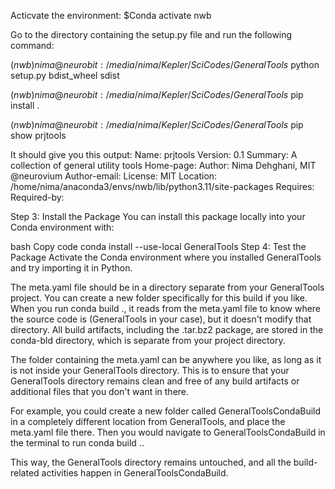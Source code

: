 Acticvate the environment:
$Conda activate nwb

Go to the directory containing the setup.py file and run the following command:

$(nwb) nima@neurobit:/media/nima/Kepler/SciCodes/GeneralTools$ python setup.py bdist_wheel sdist

$(nwb) nima@neurobit:/media/nima/Kepler/SciCodes/GeneralTools$ pip install .

$(nwb) nima@neurobit:/media/nima/Kepler/SciCodes/GeneralTools$ pip show prjtools

It should give you this output:
Name: prjtools
Version: 0.1
Summary: A collection of general utility tools
Home-page: 
Author: Nima Dehghani, MIT @neurovium
Author-email: 
License: MIT
Location: /home/nima/anaconda3/envs/nwb/lib/python3.11/site-packages
Requires: 
Required-by:
<!-- 
# In your Python interpreter, print sys.path to make sure that the site-packages directory of your nwb environment is included.
python

'''
import sys
print(sys.path)

sys.path.append('/media/nima/Kepler/SciCodes/')
from GeneralTools import init_project
'''

# To remove generaltools and scicod from the sys path, you can use the following code:

'''
import sys

# Get the current sys path.
sys_path = sys.path

# Remove generaltools and scicod from the sys path.
sys_path = [p for p in sys_path if not p.startswith("/media/nima/Kepler/SciCodes/GeneralTools") and not p.startswith("/media/nima/Kepler/SciCodes/scicod")]

# Set the new sys path.
sys.path = sys_path

# Print the new sys path.
print(sys.path)
'''


#===================================================================================================

 step-by-step guide on how to proceed.

Step 1: Create meta.yaml
Create a meta.yaml file in a separate folder (not within your GeneralTools folder to keep it clean). Here's a sample meta.yaml based on your project:

yaml
Copy code
package:
  name: GeneralTools
  version: 0.1

source:
  path: /path/to/your/GeneralTools

requirements:
  build:
    - python
  run:
    - python

about:
  home: your_project_homepage
  license: your_license
  summary: 'A collection of general utility tools inspired by DrWatson.jl'

build:
  script: python setup.py install
Replace /path/to/your/GeneralTools with the actual path to your GeneralTools folder.

Step 2: Build the Conda Package
Navigate to the directory containing your meta.yaml and run:

bash
Copy code
conda build .
This will produce a .tar.bz2 package file in the conda-bld directory. -->

Step 3: Install the Package
You can install this package locally into your Conda environment with:

bash
Copy code
conda install --use-local GeneralTools
Step 4: Test the Package
Activate the Conda environment where you installed GeneralTools and try importing it in Python.

The meta.yaml file should be in a directory separate from your GeneralTools project. You can create a new folder specifically for this build if you like.
When you run conda build ., it reads from the meta.yaml file to know where the source code is (GeneralTools in your case), but it doesn't modify that directory. All build artifacts, including the .tar.bz2 package, are stored in the conda-bld directory, which is separate from your project directory.

The folder containing the meta.yaml can be anywhere you like, as long as it is not inside your GeneralTools directory. This is to ensure that your GeneralTools directory remains clean and free of any build artifacts or additional files that you don't want in there.

For example, you could create a new folder called GeneralToolsCondaBuild in a completely different location from GeneralTools, and place the meta.yaml file there. Then you would navigate to GeneralToolsCondaBuild in the terminal to run conda build ..

This way, the GeneralTools directory remains untouched, and all the build-related activities happen in GeneralToolsCondaBuild.